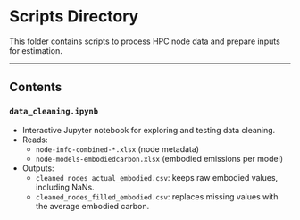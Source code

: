 # Scripts Directory

This folder contains scripts to process HPC node data and prepare inputs for estimation.

---

## Contents

### `data_cleaning.ipynb`
- Interactive Jupyter notebook for exploring and testing data cleaning.
- Reads:
  - `node-info-combined-*.xlsx` (node metadata)
  - `node-models-embodiedcarbon.xlsx` (embodied emissions per model)
- Outputs:
  - `cleaned_nodes_actual_embodied.csv`: keeps raw embodied values, including NaNs.
  - `cleaned_nodes_filled_embodied.csv`: replaces missing values with the average embodied carbon.
